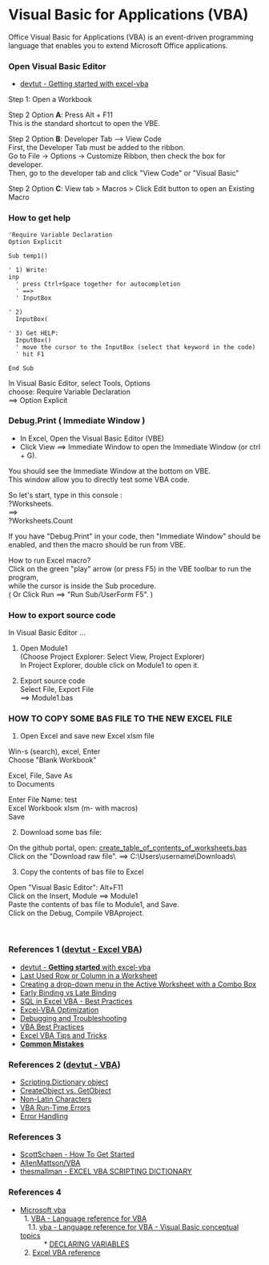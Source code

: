 # Visual Basic for Applications (VBA)

Office Visual Basic for Applications (VBA) is an event-driven programming language that enables you to extend Microsoft Office applications.

### Open Visual Basic Editor

* [devtut - Getting started with excel-vba](https://devtut.github.io/excelvba/getting-started-with-excel-vba.html)

Step 1: Open a Workbook

Step 2 Option **A**: Press Alt + F11 <br>
This is the standard shortcut to open the VBE.

Step 2 Option **B**: Developer Tab --> View Code <br>
First, the Developer Tab must be added to the ribbon. <br>
Go to File -> Options -> Customize Ribbon, then check the box for developer. <br>
Then, go to the developer tab and click "View Code" or "Visual Basic"

Step 2 Option **C**: View tab > Macros > Click Edit button to open an Existing Macro


### How to get help

``` vba
'Require Variable Declaration
Option Explicit

Sub temp1()

' 1) Write:
inp
  ' press Ctrl+Space together for autocompletion
  ' ==>
  ' InputBox

' 2)
  InputBox(

' 3) Get HELP:
  InputBox()
  ' move the cursor to the InputBox (select that keyword in the code)
  ' hit F1

End Sub
```

In Visual Basic Editor, select Tools, Options<br>
choose: Require Variable Declaration<br>
==>
Option Explicit


### Debug.Print ( Immediate Window )

* In Excel, Open the Visual Basic Editor (VBE)<br>
* Click View ==> Immediate Window to open the Immediate Window (or ctrl + G).

You should see the Immediate Window at the bottom on VBE.<br>
This window allow you to directly test some VBA code.

So let's start, type in this console :<br>
?Worksheets.<br>
==><br>
?Worksheets.Count

If you have "Debug.Print" in your code, then "Immediate Window" should be enabled, and then the macro should be run from VBE.

How to run Excel macro?<br>
Click on the green "play" arrow (or press F5) in the VBE toolbar to run the program,<br>
while the cursor is inside the Sub procedure.<br>
( Or Click Run ==> "Run Sub/UserForm F5". )


### How to export source code

In Visual Basic Editor ...

1) Open Module1<br>
(Choose Project Explorer: Select View, Project Explorer)<br>
In Project Explorer, double click on Module1 to open it.

2) Export source code<br>
Select File, Export File<br>
==> Module1.bas


### HOW TO COPY SOME BAS FILE TO THE NEW EXCEL FILE

1. Open Excel and save new Excel xlsm file

Win-s (search), excel, Enter<br>
Choose "Blank Workbook"

Excel, File, Save As<br>
to Documents

Enter File Name:  test<br>
Excel Workbook xlsm (m- with macros)<br>
Save

2. Download some bas file:

On the github portal, open:
[create_table_of_contents_of_worksheets.bas](https://github.com/mlabrkic/vba/blob/main/macros/create_table_of_contents_of_worksheets.bas)<br>
Click on the "Download raw file". ==> C:\Users\username\Downloads\

3. Copy the contents of bas file to Excel

Open "Visual Basic Editor":  Alt+F11<br>
Click on the Insert,  Module  ==>  Module1<br>
Paste the contents of bas file to Module1, and Save.<br>
Click on the Debug,  Compile  VBAproject.

<br>

### References 1 ([devtut - Excel VBA](https://devtut.github.io/excelvba/))

* [devtut - **Getting started** with excel-vba](https://devtut.github.io/excelvba/getting-started-with-excel-vba.html)
* [Last Used Row or Column in a Worksheet](https://devtut.github.io/excelvba/methods-for-finding-the-last-used-row-or-column-in-a-worksheet.html)
* [Creating a drop-down menu in the Active Worksheet with a Combo Box](https://devtut.github.io/excelvba/creating-a-drop-down-menu-in-the-active-worksheet-with-a-combo-box.html)
* [Early Binding vs Late Binding](https://devtut.github.io/excelvba/binding.html)
* [SQL in Excel VBA - Best Practices](https://devtut.github.io/excelvba/sql-in-excel-vba-best-practices.html)
* [Excel-VBA Optimization](https://devtut.github.io/excelvba/excel-vba-optimization.html)
* [Debugging and Troubleshooting](https://devtut.github.io/excelvba/debugging-and-troubleshooting.html)
* [VBA Best Practices](https://devtut.github.io/excelvba/vba-best-practices.html)
* [Excel VBA Tips and Tricks](https://devtut.github.io/excelvba/excel-vba-tips-and-tricks.html)
* [**Common Mistakes**](https://devtut.github.io/excelvba/common-mistakes.html)


### References 2 ([devtut - VBA](https://devtut.github.io/vba/))

* [Scripting.Dictionary object](https://devtut.github.io/vba/scripting-dictionary-object.html)
* [CreateObject vs. GetObject](https://devtut.github.io/vba/createobject-vs-getobject.html)
* [Non-Latin Characters](https://devtut.github.io/vba/non-latin-characters.html)
* [VBA Run-Time Errors](https://devtut.github.io/vba/vba-run-time-errors.html)
* [Error Handling](https://devtut.github.io/vba/error-handling.html)


### References 3

* [ScottSchaen - How To Get Started](https://github.com/ScottSchaen/excel-vba-macros#how-to-get-started)
* [AllenMattson/VBA](https://github.com/AllenMattson/VBA)
* [thesmallman - EXCEL VBA SCRIPTING DICTIONARY](https://www.thesmallman.com/blog/2020/4/24/excel-vba-scripting-dictionary)


### References 4

* [Microsoft vba](https://learn.microsoft.com/en-us/office/vba/api/overview/) <br>
&nbsp;&nbsp;1. [VBA - Language reference for VBA](https://learn.microsoft.com/en-us/office/vba/api/overview/language-reference) <br>
&nbsp;&nbsp;&nbsp;&nbsp;1.1. [vba - Language reference for VBA - Visual Basic conceptual topics](https://learn.microsoft.com/en-us/office/vba/language/reference/user-interface-help/visual-basic-conceptual-topics) <br>
&nbsp;&nbsp;&nbsp;&nbsp;&nbsp;&nbsp;&nbsp;&nbsp;&nbsp;&nbsp;&nbsp;&nbsp;* [DECLARING VARIABLES](https://learn.microsoft.com/en-us/office/vba/language/concepts/getting-started/declaring-variables) <br>
&nbsp;&nbsp;2. [Excel VBA reference](https://learn.microsoft.com/en-us/office/vba/api/overview/excel) <br>

